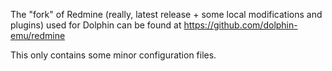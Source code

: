 The "fork" of Redmine (really, latest release + some local modifications and
plugins) used for Dolphin can be found at https://github.com/dolphin-emu/redmine

This only contains some minor configuration files.
